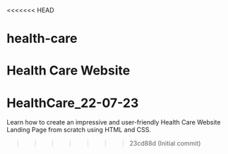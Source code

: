 <<<<<<< HEAD
# health-care
Health Care Website
=======
# HealthCare_22-07-23
Learn how to create an impressive and user-friendly Health Care Website Landing Page from scratch using HTML and CSS.
>>>>>>> 23cd88d (Initial commit)
